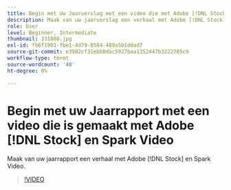 ```yaml
---
title: Begin met Uw Jaarverslag met een video die met Adobe [!DNL Stock] en de Video van de Vonk wordt gecreeerd
description: Maak van uw jaarverslag een verhaal met Adobe [!DNL Stock] en Spark Video
role: User
level: Beginner, Intermediate
thumbnail: 331808.jpg
exl-id: fb6f1901-fbe1-4d79-8584-489a5b1ddad7
source-git-commit: e3982cf31ebb0dac5927baa1352447b3222785c9
workflow-type: tm+mt
source-wordcount: '48'
ht-degree: 0%

---
```


# Begin met uw Jaarrapport met een video die is gemaakt met Adobe [!DNL Stock] en Spark Video

Maak van uw jaarrapport een verhaal met Adobe [!DNL Stock] en Spark Video.

>[!VIDEO](https://video.tv.adobe.com/v/331808?hidetitle=true)
